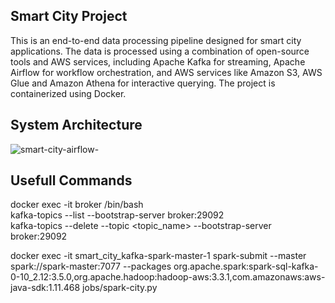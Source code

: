 ## Smart City Project ##
This is an end-to-end data processing pipeline designed for smart city applications. The data is processed using a combination of open-source tools and AWS services, including Apache Kafka for streaming, Apache Airflow for workflow orchestration, and AWS services like Amazon S3, AWS Glue and Amazon Athena for interactive querying. The project is containerized using Docker.

## System Architecture ##
![smart-city-airflow-](https://github.com/user-attachments/assets/1d6e6812-ce1a-4f41-b026-e9a641564993)


## Usefull Commands ##
docker exec -it broker /bin/bash <br>
kafka-topics --list --bootstrap-server broker:29092 <br>
kafka-topics --delete --topic <topic_name>  --bootstrap-server broker:29092 <br>

docker exec -it smart_city_kafka-spark-master-1 spark-submit \--master spark://spark-master:7077 \--packages org.apache.spark:spark-sql-kafka-0-10_2.12:3.5.0,org.apache.hadoop:hadoop-aws:3.3.1,com.amazonaws:aws-java-sdk:1.11.468 jobs/spark-city.py
